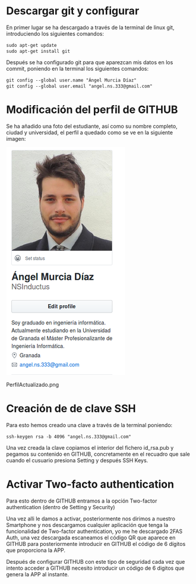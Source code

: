 # Descargar git y configurar

En primer lugar se ha descargado a través de la terminal de linux git, introduciendo los siguientes comandos:

	sudo apt-get update
	sudo apt-get install git

Después se ha configurado git para que aparezcan mis datos en los commit, poniendo en la terminal los siguientes comandos:

	git config --global user.name "Ángel Murcia Díaz"
	git config --global user.email "angel.ns.333@gmail.com"

# Modificación del perfil de GITHUB

Se ha añadido una foto del estudiante, así como su nombre completo, ciudad y universidad, el perfil a quedado como se ve en la siguiente imagen:

![](img/PerfilActualizado.png)

PerfilActualizado.png

# Creación de de clave SSH

Para esto hemos creado una clave a través de la terminal poniendo:

	ssh-keygen rsa -b 4096 "angel.ns.333@gmail.com"

Una vez creada la clave copiamos el interior del fichero id_rsa.pub y pegamos su contenido en GITHUB, concretamente en el recuadro que sale cuando el cusuario presiona Setting y después SSH Keys.

# Activar Two-facto authentication

Para esto dentro de GITHUB entramos a la opción Two-factor authentication (dentro de Setting y Security)

Una vez alli le damos a activar, posteriormente nos dirimos a nuestro Smartphone y nos descargamos cualquier aplicación que tenga la funcionalidad de Two-factor authentication, yo me he descargado 2FAS Auth, una vez descargada escaneamos el código QR que aparece en GITHUB para posteriormente introducir en GITHUB el código de 6 dígitos que proporciona la APP.

Después de configurar GITHUB con este tipo de seguridad cada vez que intento acceder a GITHUB necesito introducir un código de 6 digitos que genera la APP al instante.
